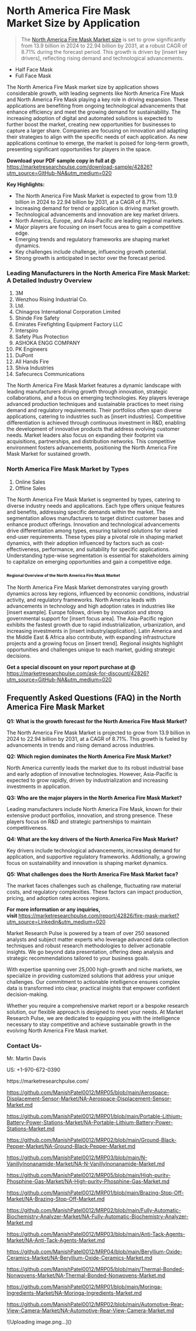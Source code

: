 <h1>North America Fire Mask Market&nbsp;Size by Application</h1><blockquote><p>The <a href="https://marketresearchpulse.com/download-sample/42826?utm_source=GitHub-NA&amp;utm_medium=020">North America Fire Mask Market size</a> is set to grow significantly from 13.9 billion in 2024 to 22.94 billion by 2031, at a robust CAGR of 8.71% during the forecast period. This growth is driven by [insert key drivers], reflecting rising demand and technological advancements.</p></blockquote><ul><li>Half Face Mask<li> Full Face Mask</li></ul><p>The North America Fire Mask market size by application shows considerable growth, with leading segments like North America Fire Mask and North America Fire Mask playing a key role in driving expansion. These applications are benefiting from ongoing technological advancements that enhance efficiency and meet the growing demand for sustainability. The increasing adoption of digital and automated solutions is expected to further boost the market, creating new opportunities for businesses to capture a larger share. Companies are focusing on innovation and adapting their strategies to align with the specific needs of each application. As new applications continue to emerge, the market is poised for long-term growth, presenting significant opportunities for players in the space.</p><p><strong>Download your PDF sample copy in full at @ </strong><a href="https://marketresearchpulse.com/download-sample/42826?utm_source=GitHub-NA&amp;utm_medium=020">https://marketresearchpulse.com/download-sample/42826?utm_source=GitHub-NA&amp;utm_medium=020</a></p><p><strong>Key Highlights: </strong></p><ul><li>The North America Fire Mask Market is expected to grow from 13.9 billion in 2024 to 22.94 billion by 2031, at a CAGR of 8.71%.</li><li>Increasing demand for trend or application is driving market growth.</li><li>Technological advancements and innovation are key market drivers.</li><li>North America, Europe, and Asia-Pacific are leading regional markets.</li><li>Major players are focusing on insert focus area to gain a competitive edge.</li><li>Emerging trends and regulatory frameworks are shaping market dynamics.</li><li>Key challenges include challenge, influencing growth potential.</li><li>Strong growth is anticipated in sector over the forecast period.</li></ul><h3>Leading Manufacturers in the North America Fire Mask Market: A Detailed Industry Overview</h3><ol><li>3M</li><li>Wenzhou Rising Industrial Co.</li><li>Ltd.</li><li>Chinagros International Corporation Limited</li><li>Shinde Fire Safety</li><li>Emirates Firefighting Equipment Factory LLC</li><li>Interspiro</li><li>Safety Plus Protection</li><li>ASHOKA ENGG COMPANY</li><li>PK Engineers</li><li>DuPont</li><li>All Hands Fire</li><li>Shiva Industries</li><li>Safecurecs Communications</li></ol><div class="flex max-w-full flex-col flex-grow"><div class="min-h-8 text-message flex w-full flex-col items-end gap-2 whitespace-normal break-words [.text-message+&amp;]:mt-5" dir="auto" data-message-author-role="assistant" data-message-id="fd8432e4-4910-450d-b182-61b7bfb0a01f" data-message-model-slug="gpt-4o"><div class="flex w-full flex-col gap-1 empty:hidden first:pt-[3px]"><div class="markdown prose w-full break-words dark:prose-invert light"><p>The North America Fire Mask Market features a dynamic landscape with leading manufacturers driving growth through innovation, strategic collaborations, and a focus on emerging technologies. Key players leverage advanced production techniques and sustainable practices to meet rising demand and regulatory requirements. Their portfolios often span diverse applications, catering to industries such as [insert industries]. Competitive differentiation is achieved through continuous investment in R&amp;D, enabling the development of innovative products that address evolving customer needs. Market leaders also focus on expanding their footprint via acquisitions, partnerships, and distribution networks. This competitive environment fosters advancements, positioning the North America Fire Mask Market for sustained growth.</p></div></div></div></div><h3>North America Fire Mask Market by Types</h3><ol><li>Online Sales<li> Offline Sales</li></ol><div class="flex max-w-full flex-col flex-grow"><div class="min-h-8 text-message flex w-full flex-col items-end gap-2 whitespace-normal break-words [.text-message+&amp;]:mt-5" dir="auto" data-message-author-role="assistant" data-message-id="084470be-0bb7-4664-bddf-5156b4f41249" data-message-model-slug="gpt-4o-mini"><div class="flex w-full flex-col gap-1 empty:hidden first:pt-[3px]"><div class="markdown prose w-full break-words dark:prose-invert light"><p>The North America Fire Mask Market is segmented by types, catering to diverse industry needs and applications. Each type offers unique features and benefits, addressing specific demands within the market. The segmentation allows manufacturers to target distinct customer bases and enhance product offerings. Innovation and technological advancements drive differentiation among types, ensuring tailored solutions for varied end-user requirements. These types play a pivotal role in shaping market dynamics, with their adoption influenced by factors such as cost-effectiveness, performance, and suitability for specific applications. Understanding type-wise segmentation is essential for stakeholders aiming to capitalize on emerging opportunities and gain a competitive edge.</p></div></div></div></div><h3><span style="font-size: 11px;">Regional Overview of the North America Fire Mask Market</span></h3><div class="flex max-w-full flex-col flex-grow"><div class="min-h-8 text-message flex w-full flex-col items-end gap-2 whitespace-normal break-words [.text-message+&amp;]:mt-5" dir="auto" data-message-author-role="assistant" data-message-id="e9038762-ce64-4e30-91c9-9bd413514231" data-message-model-slug="gpt-4o-mini"><div class="flex w-full flex-col gap-1 empty:hidden first:pt-[3px]"><div class="markdown prose w-full break-words dark:prose-invert light"><p>The North America Fire Mask Market demonstrates varying growth dynamics across key regions, influenced by economic conditions, industrial activity, and regulatory frameworks. North America leads with advancements in technology and high adoption rates in industries like [insert example]. Europe follows, driven by innovation and strong governmental support for [insert focus area]. The Asia-Pacific region exhibits the fastest growth due to rapid industrialization, urbanization, and increasing investments in [insert industry/application]. Latin America and the Middle East &amp; Africa also contribute, with expanding infrastructure projects and a growing focus on [insert trend]. Regional insights highlight opportunities and challenges unique to each market, guiding strategic decisions.</p></div></div></div></div><p><strong>Get a special discount on your report purchase at @ </strong><a href="https://marketresearchpulse.com/ask-for-discount/42826?utm_source=GitHub-NA&amp;utm_medium=020">https://marketresearchpulse.com/ask-for-discount/42826?utm_source=GitHub-NA&amp;utm_medium=020</a></p><h2>Frequently Asked Questions (FAQ) in the North America Fire Mask Market</h2><p><strong>Q1: What is the growth forecast for the North America Fire Mask Market?</strong></p><p>The North America Fire Mask Market is projected to grow from 13.9 billion in 2024 to 22.94 billion by 2031, at a CAGR of 8.71%. This growth is fueled by advancements in trends and rising demand across industries.</p><p><strong>Q2: Which region dominates the North America Fire Mask Market?</strong></p><p>North America currently leads the market due to its robust industrial base and early adoption of innovative technologies. However, Asia-Pacific is expected to grow rapidly, driven by industrialization and increasing investments in application.</p><p><strong>Q3: Who are the major players in the North America Fire Mask Market?</strong></p><p>Leading manufacturers include North America Fire Mask, known for their extensive product portfolios, innovation, and strong presence. These players focus on R&amp;D and strategic partnerships to maintain competitiveness.</p><p><strong>Q4: What are the key drivers of the North America Fire Mask Market?</strong></p><p>Key drivers include technological advancements, increasing demand for application, and supportive regulatory frameworks. Additionally, a growing focus on sustainability and innovation is shaping market dynamics.</p><p><strong>Q5: What challenges does the North America Fire Mask Market face?</strong></p><p>The market faces challenges such as challenge, fluctuating raw material costs, and regulatory complexities. These factors can impact production, pricing, and adoption rates across regions.</p><p><strong>For more information or any inquiries, visit&nbsp;</strong><a href="https://marketresearchpulse.com/report/42826/fire-mask-market?utm_source=Linkedin&utm_medium=020">https://marketresearchpulse.com/report/42826/fire-mask-market?utm_source=Linkedin&utm_medium=020</a></p><p>Market Research Pulse is powered by a team of over 250 seasoned analysts and subject matter experts who leverage advanced data collection techniques and robust research methodologies to deliver actionable insights. We go beyond data presentation, offering deep analysis and strategic recommendations tailored to your business goals.</p><p>With expertise spanning over 25,000 high-growth and niche markets, we specialize in providing customized solutions that address your unique challenges. Our commitment to actionable intelligence ensures complex data is transformed into clear, practical insights that empower confident decision-making.</p><p>Whether you require a comprehensive market report or a bespoke research solution, our flexible approach is designed to meet your needs. At Market Research Pulse, we are dedicated to equipping you with the intelligence necessary to stay competitive and achieve sustainable growth in the evolving North America Fire Mask market.</p><h3><strong>Contact Us-</strong></h3><p>Mr. Martin Davis</p><p>US: +1-970-672-0390</p><p>https://marketresearchpulse.com/</p><p><a href="https://github.com/ManishPatel0012/MRP05/blob/main/Aerospace-Displacement-Sensor-Market/NA-Aerospace-Displacement-Sensor-Market.md">https://github.com/ManishPatel0012/MRP05/blob/main/Aerospace-Displacement-Sensor-Market/NA-Aerospace-Displacement-Sensor-Market.md</a></p><p><a href="https://github.com/ManishPatel0012/MRP01/blob/main/Portable-Lithium-Battery-Power-Stations-Market/NA-Portable-Lithium-Battery-Power-Stations-Market.md">https://github.com/ManishPatel0012/MRP01/blob/main/Portable-Lithium-Battery-Power-Stations-Market/NA-Portable-Lithium-Battery-Power-Stations-Market.md</a></p><p><a href="https://github.com/ManishPatel0012/MRP02/blob/main/Ground-Black-Pepper-Market/NA-Ground-Black-Pepper-Market.md">https://github.com/ManishPatel0012/MRP02/blob/main/Ground-Black-Pepper-Market/NA-Ground-Black-Pepper-Market.md</a></p><p><a href="https://github.com/ManishPatel0012/MRP03/blob/main/N-Vanillylnonanamide-Market/NA-N-Vanillylnonanamide-Market.md">https://github.com/ManishPatel0012/MRP03/blob/main/N-Vanillylnonanamide-Market/NA-N-Vanillylnonanamide-Market.md</a></p><p><a href="https://github.com/ManishPatel0012/MRP05/blob/main/High-purity-Phosphine-Gas-Market/NA-High-purity-Phosphine-Gas-Market.md">https://github.com/ManishPatel0012/MRP05/blob/main/High-purity-Phosphine-Gas-Market/NA-High-purity-Phosphine-Gas-Market.md</a></p><p><a href="https://github.com/ManishPatel0012/MRP01/blob/main/Brazing-Stop-Off-Market/NA-Brazing-Stop-Off-Market.md">https://github.com/ManishPatel0012/MRP01/blob/main/Brazing-Stop-Off-Market/NA-Brazing-Stop-Off-Market.md</a></p><p><a href="https://github.com/ManishPatel0012/MRP02/blob/main/Fully-Automatic-Biochemistry-Analyzer-Market/NA-Fully-Automatic-Biochemistry-Analyzer-Market.md">https://github.com/ManishPatel0012/MRP02/blob/main/Fully-Automatic-Biochemistry-Analyzer-Market/NA-Fully-Automatic-Biochemistry-Analyzer-Market.md</a></p><p><a href="https://github.com/ManishPatel0012/MRP03/blob/main/Anti-Tack-Agents-Market/NA-Anti-Tack-Agents-Market.md">https://github.com/ManishPatel0012/MRP03/blob/main/Anti-Tack-Agents-Market/NA-Anti-Tack-Agents-Market.md</a></p><p><a href="https://github.com/ManishPatel0012/MRP04/blob/main/Beryllium-Oxide-Ceramics-Market/NA-Beryllium-Oxide-Ceramics-Market.md">https://github.com/ManishPatel0012/MRP04/blob/main/Beryllium-Oxide-Ceramics-Market/NA-Beryllium-Oxide-Ceramics-Market.md</a></p><p><a href="https://github.com/ManishPatel0012/MRP05/blob/main/Thermal-Bonded-Nonwovens-Market/NA-Thermal-Bonded-Nonwovens-Market.md">https://github.com/ManishPatel0012/MRP05/blob/main/Thermal-Bonded-Nonwovens-Market/NA-Thermal-Bonded-Nonwovens-Market.md</a></p><p><a href="https://github.com/ManishPatel0012/MRP01/blob/main/Moringa-Ingredients-Market/NA-Moringa-Ingredients-Market.md">https://github.com/ManishPatel0012/MRP01/blob/main/Moringa-Ingredients-Market/NA-Moringa-Ingredients-Market.md</a></p><p><a href="https://github.com/ManishPatel0012/MRP02/blob/main/Automotive-Rear-View-Camera-Market/NA-Automotive-Rear-View-Camera-Market.md">https://github.com/ManishPatel0012/MRP02/blob/main/Automotive-Rear-View-Camera-Market/NA-Automotive-Rear-View-Camera-Market.md</a></p>
![Uploading image.png…]()

